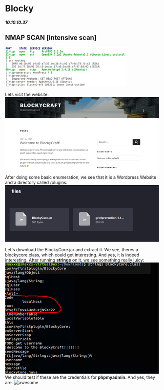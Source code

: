# Blocky

##### 10.10.10.37

## NMAP SCAN [intensive scan]

![nmap scan](https://github.com/jakobgoerke/HTB-Writeups/blob/master/Blocky/images/nmap.png "NMAP Scan")

Lets visit the website.
![index.php](https://github.com/jakobgoerke/HTB-Writeups/blob/master/Blocky/images/index.png "index.php")
After doing some basic enumeration, we see that it is a Wordpress Website and a directory called /plugins.
![/plugins](https://github.com/jakobgoerke/HTB-Writeups/blob/master/Blocky/images/plugins.png "10.10.10.37/plugins")

Let's download the BlockyCore.jar and extract it.
We see, theres a blockycore.class, which could get interesting.
And yes, it is indeed interesting. After running **strings** on it, we see something really juicy:
![strings](https://github.com/jakobgoerke/HTB-Writeups/blob/master/Blocky/images/strings.png "strings blockycore.class")
We should test if these are the credentials for **phpmyadmin**.
And yes, they are.
![awesome](http://i.memeful.com/media/post/ewYyqmw_700wa_0.gif)
